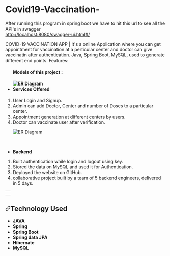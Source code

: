 # Covid19-Vaccination-


<p dir="auto">After running this program in spring boot we have to hit this url to see all the API's in swagger
  <br/>
<a href="http://localhost:8089/swagger-ui.html#/" rel="nofollow">http://localhost:8080/swagger-ui.html#/</a></p>
<p dir="auto">COVID-19 VACCINATION APP | It's a online Application where you can get appointment for vaccination at a perticular center and  doctor can give vaccinatin after authentication. Java, Spring Boot, MySQL, used to generate different end points. Features:</p>
<ul dir="auto">
  
  <h4> Models of this project : <h4/>
  <img src="https://lh3.googleusercontent.com/QjABDDyhUJ_VuBsGNrbHeyJBJfWiilUxkHR7TxtG_2qACUQfucHP8f-hCUjl561RJDUwqI5zUHPluXIESUnC6PChabbTuIDWoe_2ybz3nFJpdxngFr8MgSe3aFU1amB1VpUUBuTToXf59miC0keOUow3SoSLhFp-RJCISboI_UcKrFXJi91NEyz2Ov2A0v1uuVv5KMUoVXO3uFdWy89KlQzfFOzozJySUET9JcRq7vFbRGnlG1Zmap3CnDPv8szTSrqSbVjUOans-4HNaCM8UmU9g4frF5Vms5Sjpcb5YU7CYVWFLgMbILMZJjZifwo3UrYNuwPz6okC1SRn03GW2yff4quhUKWOSQeKufFYoBu4YzK9EwABg9uQV4GvvC96MCZj5GiPJ3Ohf_OgJDB12Vw1uTeSyi_q3gi_c-w5mnrhXeI8lQuOZFMUWtlTtOFvr1S37Qy35aM7es0rRtwAHW7glHYRd2kZc_iq3eE57TnnaoPWX5Vjj0NZfHw85KxrjkakYB41rcSAnhQuKBqQlDdw8HJUgnNXE2c2Q9TIKBm5bjuzY57FvD37xXIEDyGZZPh9p668biLND2hO9RLoUKLOu3knOs-zApzuv8PmauBGobMKr_3nPYEuV0jHWlbgd4WBXA4VKdv_8L52WCr7_Zij_RJAsilO1wDZeo2LxqLQ8BlzVD7GUuzlzNp1sYFPKKUXaM_dWkzGNc7pCMzQoEGJyqtmqtzPjL_64FbMpQYSwoDFzvpfOhjUZrPiSBnBsQcjlNPX-XHqamMNH4gB2Bc07E0IxcjyRHipfUgtaux5iWu8b0rXdU18Q-XC1DHmjkeGA_DxVxTck0H0YUctF914LwKFeyphoMzzQQHV=w1382-h892-no?authuser=3" alt="ER Diagram" style="max-width: 100%;"/>
    

    
<li><strong>Services Offered</strong></li>
</ul>
<ol dir="auto">
<li>User Login and Signup.</li>
<li>Admin can add Doctor, Center and number of Doses to a particular center.</li>
<li>Appointment generation at different centers by users.</li>
<li>Doctor can vaccinate user after verification.</li>
</ol>
<ul dir="auto">
  
   <img src="https://lh3.googleusercontent.com/Tf0BSS0zMF2ycY5rnEvHjsJFeFSudqB-NyVTjVoTHiY_6zBumzvUNtWS7LxroAsVyA9I2231CDnb9Yv2iTChRK5xzTN61uk2MHq2MBCFSzqDu2pluyXTFFr7FieyALA21uJouRfBVppeJ-Fc-1ASP_0WM9qsdnI2QAG-YBp8bzTcq-bvn05_ZsIryvBGAf6RotxTfhqBPBqk9Z0o3Qy_qIhfny03lOpSKrN3dq76kPQJ8p9EHwoNLXoSgzxTYU773DA8wShSfhYiQ_EGfIfBmrBdNEX1dw-EfnN1fl2YKRh7NJBjWO07rnwX21MuivqHM06bzAkLdDyMLQm5bgMgRSHFGCzOXWno5ADFbFDcZe7Thd5DOqm9mJ7tFp6-PEJrHoUt42QbHDY4p07yAdEvl8IDbLRltfPpcZY3YQG3HxG1I2HXgQLIe8uomztXsgvs2_ZfziUlNYm_E2FTFz3ZBKxGoFpR9CIKoktJzYWIikAoHvRMFNqNvQE9-F7JVYe0bxaQ0wsUWw-BAUBteT49KZdt7Qm1WVF8c6Ekarjgzk63edpQiTuZdqEitWIR9EJ7mc12WcrgNcUY-VsH64LMa1YsgZ9_Ls6VIUpgh4yicdCncmcB-TICRpTTAQOAhVDT52ZtfwlKaXEug_0twicYjG_JTsHhxFBTet6uLMleDvD6LaJDuvglmeb-jZ5j3TM9Qtguw-oWoQIZwbHRGLt3s2sV_cRtmDMOuzW9-oZ7D30jhG74VqA52_FnUSe2UgkaBeLz2HSj_S6KkmPH4sHEwuqDMwGG28lFz0zxx-rXKhvBJ0JLr9_o2cMa4mSBVHH1Buz2_kBLv3pk_EulmO1lV5fWxgFiCWTycnd94M5W=w1909-h893-no?authuser=3" alt="ER Diagram" style="max-width: 100%;">
  
  <p> <br/> <p/>
  
<li><strong>Backend</strong></li>
</ul>
<ol dir="auto">
<li>Built authentication while login and logout using key.</li>
<li>Stored the data on MySQL and used it for Authentication.</li>
<li>Deployed the website on GitHub.</li>
<li>collaborative project built by a team of 5 backend engineers, delivered in 5 days.</li>
</ol>
<table>
<tbody><tr>
<td>

  </td>
</tr>
<tr>
<td>

  </td>
</tr>
</tbody></table>
<h2 dir="auto"><a id="user-content-technology-used" class="anchor" aria-hidden="true" href="#technology-used"><svg class="octicon octicon-link" viewBox="0 0 16 16" version="1.1" width="16" height="16" aria-hidden="true"><path fill-rule="evenodd" d="M7.775 3.275a.75.75 0 001.06 1.06l1.25-1.25a2 2 0 112.83 2.83l-2.5 2.5a2 2 0 01-2.83 0 .75.75 0 00-1.06 1.06 3.5 3.5 0 004.95 0l2.5-2.5a3.5 3.5 0 00-4.95-4.95l-1.25 1.25zm-4.69 9.64a2 2 0 010-2.83l2.5-2.5a2 2 0 012.83 0 .75.75 0 001.06-1.06 3.5 3.5 0 00-4.95 0l-2.5 2.5a3.5 3.5 0 004.95 4.95l1.25-1.25a.75.75 0 00-1.06-1.06l-1.25 1.25a2 2 0 01-2.83 0z"></path></svg></a>Technology Used</h2>
<ul dir="auto">
<li><strong>JAVA</strong></li>
<li><strong>Spring</strong></li>
<li><strong>Spring Boot</strong></li>
<li><strong>Spring data JPA</strong></li>
<li><strong>Hibernate</strong></li>
<li><strong>MySQL</strong></li>
</ul>
</article>
